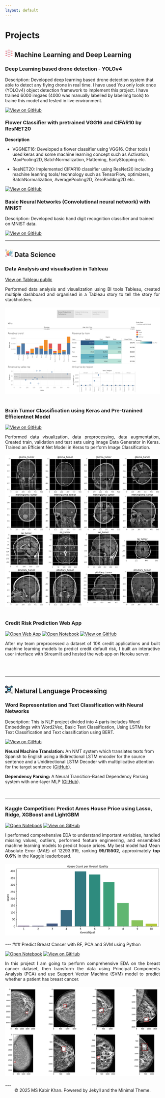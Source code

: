 ```yaml
---
layout: default
---
```

# Projects


## <img src="assets\img\image-2.png" alt="Machine Learning and Deep Learning" width="25" style="height: auto;"> Machine Learning and Deep Learning

### Deep Learning based drone detection - YOLOv4

Description: Developed deep learning based drone detection system that able to detect any flying drone in real time. I have used You only look once (YOLOv4) object detection framework to implement this project. I have trained 6000 imgaes (4000 was manually labelled by labelimg tools) to traine this model and tested in live environment.

[![View on GitHub](https://img.shields.io/badge/GitHub-View_on_GitHub-blue?logo=GitHub)](https://github.com/mskabirkhan/data-science-machine-learning-projects/blob/master/Drone_80_20_Dataset.ipynb)


### Flower Classifier with pretrained VGG16 and CIFAR10 by ResNET20

**Description**

- VGGNET16: Developed a flower classifier using VGG16. Other tools I used keras and some machine learning concept such as Activation, MaxPooling2D, BatchNormalization, Flattening, EarlyStopping etc.

- ResNET20: Implemented CIFAR10 classifier using ResNet20 including machine leanring tools/ technology such as TensorFlow, optimizers, BatchNormalization, AveragePooling2D, ZeroPadding2D etc.

[![View on GitHub](https://img.shields.io/badge/GitHub-View_on_GitHub-blue?logo=GitHub)](https://github.com/mskabirkhan/data-science-machine-learning-projects/blob/master/ResNET_20_cifar10.ipynb)

### Basic Neural Networks (Convolutional neural network) with MNIST

Description: Developed basic hand digit recognition classifier and trained on MNIST data. 

[![View on GitHub](https://img.shields.io/badge/GitHub-View_on_GitHub-blue?logo=GitHub)](https://github.com/mskabirkhan/Basic-Neural-Networks-CNN-with-MNIST)


---
## <img src="assets\img\image-3.png" alt="Data Science" width="25" style="height: auto;"> Data Science


### Data Analysis and visualisation in Tableau
[View on Tableau public](https://public.tableau.com/app/profile/shahriar.kabir.kha/viz/ProductLinePerformance_16320555974560/ProductLinePerformance)

<div style="text-align: justify">Performed data analysis and visualization using BI tools Tableau, created multiple dashboard and organised in a Tableau story to tell the story for stackholders.</div>

<br>
<center><img src="assets\img\Product Line Performance.png"/></center>
<br>


### Brain Tumor Classification using Keras and Pre-tranined Efficientnet Model

[![View on GitHub](https://img.shields.io/badge/GitHub-View_on_GitHub-blue?logo=GitHub)](https://github.com/mskabirkhan/Data-science-machine-learning-projects/blob/master/Brain_Tumor_Classification.ipynb)

<div style="text-align: justify">Performed data visualization, data preprocessing, data augmentation, Created train, validation and test sets using image Data Generator in Keras. Trained an Efficient Net Model in Keras to perform Image Classification.</div>
<br>
<center><img src="assets\img\image.png"/></center>
<br>

### Credit Risk Prediction Web App

[![Open Web App](https://img.shields.io/badge/Heroku-Open_Web_App-blue?logo=Heroku)](http://credit-risk.herokuapp.com/)
[![Open Notebook](https://img.shields.io/badge/Jupyter-Open_Notebook-blue?logo=Jupyter)]()
[![View on GitHub](https://img.shields.io/badge/GitHub-View_on_GitHub-blue?logo=GitHub)](https:redit-risk-prediction)

<div style="text-align: justify">After my team preprocessed a dataset of 10K credit applications and built machine learning models to predict credit default risk, I built an interactive user interface with Streamlit and hosted the web app on Heroku server.</div>

<br>
<center><img src=""/></center>
<br>

---
## <img src="assets\img\image-4.png" alt="Natural Language Processing" width="25" style="height: auto;"> Natural Language Processing

### Word Representation and Text Classification with Neural Networks

Description: This is NLP project divided into 4 parts includes Word Embeddings with Word2Vec, Basic Text Classification, Using LSTMs for Text Classification and Text classification using BERT.

[![View on GitHub](https://img.shields.io/badge/GitHub-View_on_GitHub-blue?logo=GitHub)](https://github.com/mskabirkhan/Word-Representation-and-Text-Classification-with-Neural-Networks)

**Neural Machine Translation:** An NMT system which translates texts from Spanish to English using a Bidirectional LSTM encoder for the source sentence and a Unidirectional LSTM Decoder with multiplicative attention for the target sentence ([GitHub]()).

**Dependency Parsing:** A Neural Transition-Based Dependency Parsing system with one-layer MLP ([GitHub]()).

<center><img src=""/></center>

---
### Kaggle Competition: Predict Ames House Price using Lasso, Ridge, XGBoost and LightGBM

[![Open Notebook](https://img.shields.io/badge/Jupyter-Open_Notebook-blue?logo=Jupyter)](projects/ames-house-price.html)
[![View on GitHub](https://img.shields.io/badge/GitHub-View_on_GitHub-blue?logo=GitHub)](httpsaggle-house-price/blob/master/ames-house-price.ipynb)

<div style="text-align: justify">I performed comprehensive EDA to understand important variables, handled missing values, outliers, performed feature engineering, and ensembled machine learning models to predict house prices. My best model had Mean Absolute Error (MAE) of 12293.919, ranking <b>95/15502</b>, approximately <b>top 0.6%</b> in the Kaggle leaderboard.</div>
<br>
<center><img src="assets\img\ames-house-price.png"/></center>
<br>
---
### Predict Breast Cancer with RF, PCA and SVM using Python

[![Open Notebook](https://img.shields.io/badge/Jupyter-Open_Notebook-blue?logo=Jupyter)](projects/breast-cancer.html)
[![View on GitHub](https://img.shields.io/badge/GitHub-View_on_GitHub-blue?logo=GitHub)](predict-breast-cancer-with-rf-pca-svm/blob/master/breast-cancer.ipynb)

<div style="text-align: justify">In this project I am going to perform comprehensive EDA on the breast cancer dataset, then transform the data using Principal Components Analysis (PCA) and use Support Vector Machine (SVM) model to predict whether a patient has breast cancer.</div>
<br>
<center><img src="assets\img\breast-cancer.png"/></center>
<br>
---

<center>© 2025 MS Kabir Khan. Powered by Jekyll and the Minimal Theme.</center>
